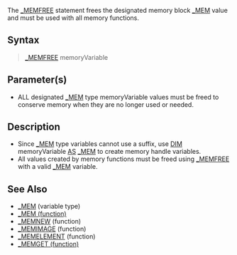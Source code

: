 The [_MEMFREE](_MEMFREE) statement frees the designated memory block [_MEM](_MEM) value and must be used with all memory functions. 


## Syntax

>  [_MEMFREE](_MEMFREE) memoryVariable


## Parameter(s)

* ALL designated [_MEM](_MEM) type memoryVariable values must be freed to conserve memory when they are no longer used or needed.


## Description

* Since [_MEM](_MEM) type variables cannot use a suffix, use [DIM](DIM) memoryVariable [AS](AS) [_MEM](_MEM) to create memory handle variables.
* All values created by memory functions must be freed using [_MEMFREE](_MEMFREE) with a valid [_MEM](_MEM) variable.


## See Also

* [_MEM](_MEM) (variable type)
* [_MEM (function)](_MEM (function))
* [_MEMNEW](_MEMNEW) (function)
* [_MEMIMAGE](_MEMIMAGE) (function)
* [_MEMELEMENT](_MEMELEMENT) (function)
* [_MEMGET (function)](_MEMGET (function))




